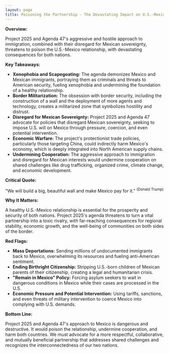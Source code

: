 ```yaml
---
layout: page
title: Poisoning the Partnership - The Devastating Impact on U.S.-Mexico Relations - TL;DR
---
```


**Overview:**

Project 2025 and Agenda 47's aggressive and hostile approach to immigration, combined with their disregard for Mexican sovereignty, threatens to poison the U.S.-Mexico relationship, with devastating consequences for both nations.

**Key Takeaways:**

* **Xenophobia and Scapegoating:** The agenda demonizes Mexico and Mexican immigrants, portraying them as criminals and threats to American security, fueling xenophobia and undermining the foundation of a healthy relationship.
* **Border Militarization:** The obsession with border security, including the construction of a wall and the deployment of more agents and technology, creates a militarized zone that symbolizes hostility and distrust.
* **Disregard for Mexican Sovereignty:**  Project 2025 and Agenda 47 advocate for policies that disregard Mexican sovereignty, seeking to impose U.S. will on Mexico through pressure, coercion, and even potential intervention.
* **Economic Warfare:**  The project's protectionist trade policies, particularly those targeting China, could indirectly harm Mexico's economy, which is deeply integrated into North American supply chains.
* **Undermining Cooperation:** The aggressive approach to immigration and disregard for Mexican interests would undermine cooperation on shared challenges like drug trafficking, organized crime, climate change, and economic development.

**Critical Quote:**

"We will build a big, beautiful wall and make Mexico pay for it." <sup>(Donald Trump)</sup>

**Why It Matters:**

A healthy U.S.-Mexico relationship is essential for the prosperity and security of both nations. Project 2025's agenda threatens to turn a vital partnership into a toxic rivalry, with far-reaching consequences for regional stability, economic growth, and the well-being of communities on both sides of the border.

**Red Flags:**

* **Mass Deportations:**  Sending millions of undocumented immigrants back to Mexico, overwhelming its resources and fueling anti-American sentiment.
* **Ending Birthright Citizenship:**  Stripping U.S.-born children of Mexican parents of their citizenship, creating a legal and humanitarian crisis.
* **"Remain in Mexico" Policy:**  Forcing asylum seekers to wait in dangerous conditions in Mexico while their cases are processed in the U.S.
* **Economic Pressure and Potential Intervention:**  Using tariffs, sanctions, and even threats of military intervention to coerce Mexico into complying with U.S. demands.

**Bottom Line:**

Project 2025 and Agenda 47's approach to Mexico is dangerous and destructive. It would poison the relationship, undermine cooperation, and harm both countries. We must advocate for a more respectful, collaborative, and mutually beneficial partnership that addresses shared challenges and recognizes the interconnectedness of our two nations. 
